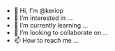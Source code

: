 - 👋 Hi, I’m @keriop
- 👀 I’m interested in ...
- 🌱 I’m currently learning ...
- 💞️ I’m looking to collaborate on ...
- 📫 How to reach me ...

<!---
keriop/keriop is a ✨ special ✨ repository because its `README.md` (this file) appears on your GitHub profile.
You can click the Preview link to take a look at your changes.
--->
